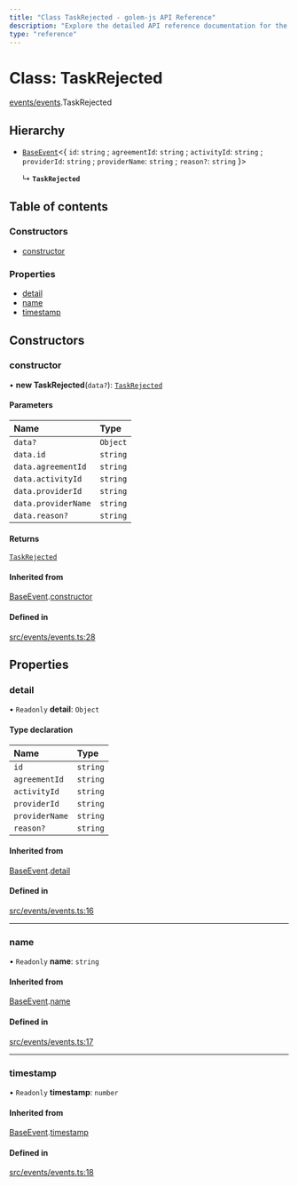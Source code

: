 ```yaml
---
title: "Class TaskRejected - golem-js API Reference"
description: "Explore the detailed API reference documentation for the Class TaskRejected within the golem-js SDK for the Golem Network."
type: "reference"
---
```

# Class: TaskRejected

[events/events](../modules/events_events).TaskRejected

## Hierarchy

- [`BaseEvent`](events_events.BaseEvent)\<\{ `id`: `string` ; `agreementId`: `string` ; `activityId`: `string` ; `providerId`: `string` ; `providerName`: `string` ; `reason?`: `string`  }\>

  ↳ **`TaskRejected`**

## Table of contents

### Constructors

- [constructor](events_events.TaskRejected#constructor)

### Properties

- [detail](events_events.TaskRejected#detail)
- [name](events_events.TaskRejected#name)
- [timestamp](events_events.TaskRejected#timestamp)

## Constructors

### constructor

• **new TaskRejected**(`data?`): [`TaskRejected`](events_events.TaskRejected)

#### Parameters

| Name | Type |
| :------ | :------ |
| `data?` | `Object` |
| `data.id` | `string` |
| `data.agreementId` | `string` |
| `data.activityId` | `string` |
| `data.providerId` | `string` |
| `data.providerName` | `string` |
| `data.reason?` | `string` |

#### Returns

[`TaskRejected`](events_events.TaskRejected)

#### Inherited from

[BaseEvent](events_events.BaseEvent).[constructor](events_events.BaseEvent#constructor)

#### Defined in

[src/events/events.ts:28](https://github.com/golemfactory/golem-js/blob/5c570c3/src/events/events.ts#L28)

## Properties

### detail

• `Readonly` **detail**: `Object`

#### Type declaration

| Name | Type |
| :------ | :------ |
| `id` | `string` |
| `agreementId` | `string` |
| `activityId` | `string` |
| `providerId` | `string` |
| `providerName` | `string` |
| `reason?` | `string` |

#### Inherited from

[BaseEvent](events_events.BaseEvent).[detail](events_events.BaseEvent#detail)

#### Defined in

[src/events/events.ts:16](https://github.com/golemfactory/golem-js/blob/5c570c3/src/events/events.ts#L16)

___

### name

• `Readonly` **name**: `string`

#### Inherited from

[BaseEvent](events_events.BaseEvent).[name](events_events.BaseEvent#name)

#### Defined in

[src/events/events.ts:17](https://github.com/golemfactory/golem-js/blob/5c570c3/src/events/events.ts#L17)

___

### timestamp

• `Readonly` **timestamp**: `number`

#### Inherited from

[BaseEvent](events_events.BaseEvent).[timestamp](events_events.BaseEvent#timestamp)

#### Defined in

[src/events/events.ts:18](https://github.com/golemfactory/golem-js/blob/5c570c3/src/events/events.ts#L18)
